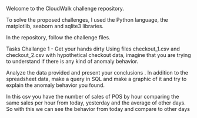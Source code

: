 Welcome to the CloudWalk challenge repository.

To solve the proposed challenges, I used the Python language, the matplotlib, seaborn and sqlite3 libraries.

In the repository, follow the challenge files.

Tasks
Challange 1 - Get your hands dirty
Using files checkout_1.csv and checkout_2.csv with hypothetical checkout data, imagine that you are trying to understand if there is any kind of anomaly behavior.

Analyze the data provided and present your conclusions .
In addition to the spreadsheet data, make a query in SQL and make a graphic of it and try to explain the anomaly behavior you found.

In this csv you have the number of sales of POS by hour comparing the same sales per hour from today, yesterday and the average of other days. So with this we can see the behavior from today and compare to other days
